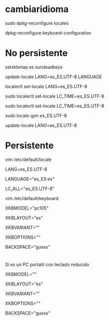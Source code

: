 # cambiaridioma

sudo dpkg-reconfigure locales

dpkg-reconfigure keyboard-configuration

# No persistente

setxkbmap es sundeadkeys

update-locale LANG=es_ES.UTF-8 LANGUAGE

localectl set-locale LANG=es_ES.UTF-8

sudo localectl set-locale LC_TIME=es_ES.UTF-8

sudo localectl set-locale LC_TIME=es_ES.UTF-8

sudo locale-gen es_ES.UTF-8

update-locale LANG=es_ES.UTF-8

# Persistente

vim /etc/default/locale

LANG=es_ES.UTF-8

LANGUAGE="es_ES:es"

LC_ALL="es_ES.UTF-8"


vim /etc/default/keyboard 

XKBMODEL="pc105"

XKBLAYOUT="es"

XKBVARIANT=""

XKBOPTIONS=""

BACKSPACE="guess"

#
Si es un PC portatil con teclado reducido 


XKBMODEL=""

XKBLAYOUT="es"

XKBVARIANT=""

XKBOPTIONS=""

BACKSPACE="guess"


